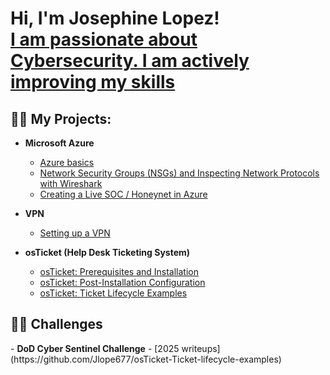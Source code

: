 <h1>Hi, I'm  Josephine Lopez! <br/><a href="https://github.com/Jlope677"></a> <a href="https://www.linkedin.com/in/josephine-lopez-ab537662/">I am passionate about Cybersecurity. I am actively improving my skills</a>




<h2>👨‍💻 My Projects:</h2>

- <b>Microsoft Azure</b>
  - [Azure basics](https://github.com/Jlope677/azure-basics)
  - [Network Security Groups (NSGs) and Inspecting Network Protocols with Wireshark](https://github.com/Jlope677/azure-networking-lab)
  - [Creating a Live SOC / Honeynet in Azure](https://github.com/Jlope677/Azure-Honeynet-SOC-Project)
- <b>VPN</b>
   - [Setting up a VPN](https://github.com/Jlope677/setting-up-a-VPN)

- <b>osTicket (Help Desk Ticketing System)</b>
  - [osTicket: Prerequisites and Installation](https://github.com/Jlope677/osTicket-Setup)
  - [osTicket: Post-Installation Configuration](https://github.com/Jlope677/osTicket-Post-Installation-Setup)
  - [osTicket: Ticket Lifecycle Examples](https://github.com/Jlope677/osTicket-Ticket-lifecycle-examples)

<h2>👨‍💻 Challenges</h2>
- <b>DoD Cyber Sentinel Challenge</b>
    - [2025 writeups](https://github.com/Jlope677/osTicket-Ticket-lifecycle-examples)
  
